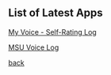 
## List of Latest Apps

<p><a href="./MyVoice.html">My Voice - Self-Rating Log</a></p>

<p><a href="./MyVoice.html">MSU Voice Log</a></p>

[back](./)